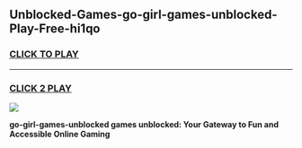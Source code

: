 
## Unblocked-Games-go-girl-games-unblocked-Play-Free-hi1qo
<h3>
<a href="https://premium76.site?title=go-girl-games-unblocked&ref=23A">CLICK TO PLAY</a></h3>
<hr>

<h3>
<a href="https://premium76.site?title=go-girl-games-unblocked&ref=23A">CLICK 2 PLAY</a>
  
</h3>

<a href="https://premium76.site?title=go-girl-games-unblocked&ref=23A"><img src="https://clearcache.store/games.png"></a>


**go-girl-games-unblocked games unblocked: Your Gateway to Fun and Accessible Online Gaming**
